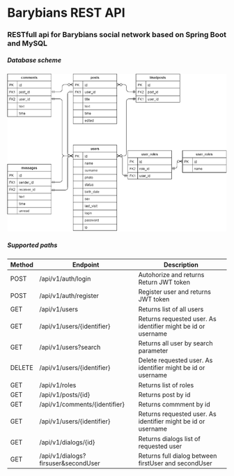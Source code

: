 # Barybians REST API

### RESTfull api for Barybians social network based on Spring Boot and MySQL

##### Database scheme
![Diagram](https://github.com/maximborodkin/Barybians-REST-API/blob/master/Barybians_DB.png)

##### Supported paths

| Method | Endpoint | Description |
| - | - | - |
| POST   | /api/v1/auth/login | Autohorize and returns Return JWT token |
| POST   | /api/v1/auth/register | Register user and returns JWT token |
| GET | /api/v1/users | Returns list of all users |
| GET | /api/v1/users/{identifier} | Returns requested user. As identifier might be id or username |
| GET | /api/v1/users?search | Returns all user by search parameter |
| DELETE | /api/v1/users/{identifier} | Delete requested user. As identifier might be id or username |
| GET | /api/v1/roles | Returns list of roles |
| GET | /api/v1/posts/{id} | Returns post by id |
| GET | /api/v1/comments/{identifier} | Returns commment by id |
| GET | /api/v1/users/{identifier} | Returns requested user. As identifier might be id or username |
| GET | /api/v1/dialogs/{id} | Returns  dialogs list of requested user |
| GET | /api/v1/dialogs?firsuser&secondUser | Returns full dialog between firstUser and secondUser |
